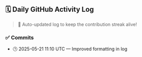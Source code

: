## 🗓️ Daily GitHub Activity Log

> 🤖 Auto-updated log to keep the contribution streak alive!

### ✅ Commits

- 🕒 2025-05-21 11:10 UTC — Improved formatting in log


